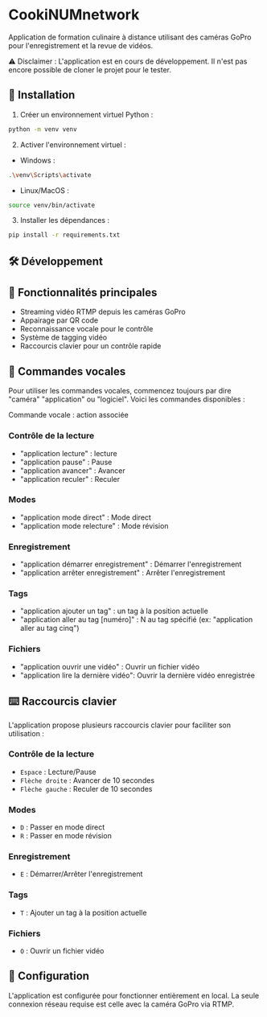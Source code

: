 # CookiNUMnetwork

Application de formation culinaire à distance utilisant des caméras GoPro pour l'enregistrement et la revue de vidéos.

⚠️ Disclaimer : L'application est en cours de développement. Il n'est pas encore possible de cloner le projet pour le tester.

## 🚀 Installation

1. Créer un environnement virtuel Python :
```bash
python -m venv venv
```

2. Activer l'environnement virtuel :
- Windows :
```bash
.\venv\Scripts\activate
```
- Linux/MacOS :
```bash
source venv/bin/activate
```

3. Installer les dépendances :
```bash
pip install -r requirements.txt
```

## 🛠️ Développement

## 📝 Fonctionnalités principales

- Streaming vidéo RTMP depuis les caméras GoPro
- Appairage par QR code
- Reconnaissance vocale pour le contrôle
- Système de tagging vidéo
- Raccourcis clavier pour un contrôle rapide

## 🎤 Commandes vocales

Pour utiliser les commandes vocales, commencez toujours par dire "caméra" "application" ou "logiciel". Voici les commandes disponibles :

Commande vocale : action associée

### Contrôle de la lecture
- "application lecture" : lecture
- "application pause" : Pause
- "application avancer" : Avancer
- "application reculer" : Reculer

### Modes
- "application mode direct" : Mode direct
- "application mode relecture" : Mode révision

### Enregistrement
- "application démarrer enregistrement" : Démarrer l'enregistrement
- "application arrêter enregistrement" : Arrêter l'enregistrement

### Tags
- "application ajouter un tag" :  un tag à la position actuelle
- "application aller au tag [numéro]" : N au tag spécifié (ex: "application aller au tag cinq")

### Fichiers
- "application ouvrir une vidéo" : Ouvrir un fichier vidéo
- "application lire la dernière vidéo": Ouvrir la dernière vidéo enregistrée

## ⌨️ Raccourcis clavier

L'application propose plusieurs raccourcis clavier pour faciliter son utilisation :

### Contrôle de la lecture
- `Espace` : Lecture/Pause
- `Flèche droite` : Avancer de 10 secondes
- `Flèche gauche` : Reculer de 10 secondes

### Modes
- `D` : Passer en mode direct
- `R` : Passer en mode révision

### Enregistrement
- `E` : Démarrer/Arrêter l'enregistrement

### Tags
- `T` : Ajouter un tag à la position actuelle

### Fichiers
- `O` : Ouvrir un fichier vidéo

## 🔧 Configuration

L'application est configurée pour fonctionner entièrement en local. La seule connexion réseau requise est celle avec la caméra GoPro via RTMP.